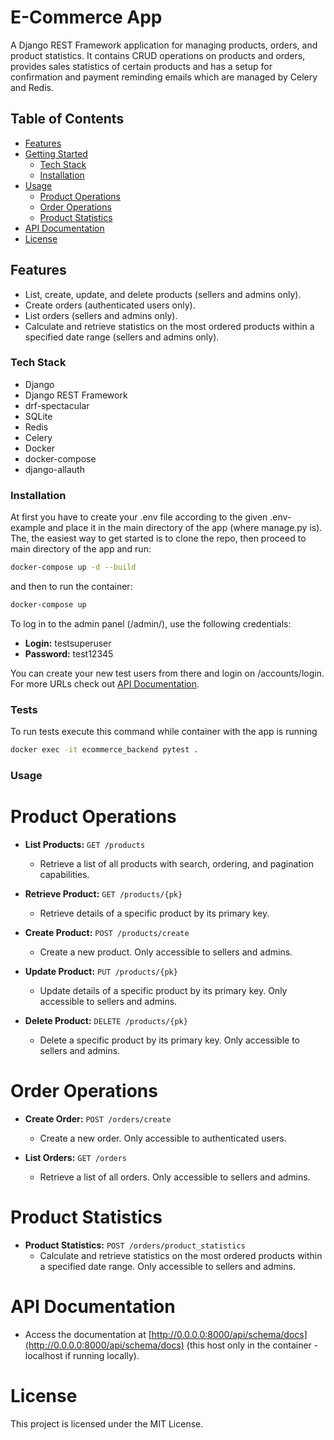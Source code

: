 # E-Commerce App

A Django REST Framework application for managing products, orders, and product statistics. It contains CRUD operations on products and orders, provides sales statistics of certain products and has a setup for confirmation and payment reminding emails which are managed by Celery and Redis.

## Table of Contents

- [Features](#features)
- [Getting Started](#getting-started)
  - [Tech Stack](#tech-stack)
  - [Installation](#installation)
- [Usage](#usage)
  - [Product Operations](#product-operations)
  - [Order Operations](#order-operations)
  - [Product Statistics](#product-statistics)
- [API Documentation](#api-documentation)
- [License](#license)

## Features

- List, create, update, and delete products (sellers and admins only).
- Create orders (authenticated users only).
- List orders (sellers and admins only).
- Calculate and retrieve statistics on the most ordered products within a specified date range (sellers and admins only).

### Tech Stack

- Django
- Django REST Framework
- drf-spectacular
- SQLite
- Redis
- Celery
- Docker
- docker-compose
- django-allauth

### Installation
At first you have to create your .env file according to the given .env-example and place it in the main directory of the app (where manage.py is).
The, the easiest way to get started is to clone the repo, then proceed to main directory of the app and run:
```bash
docker-compose up -d --build
```
and then to run the container:
```bash
docker-compose up
```

To log in to the admin panel (/admin/), use the following credentials:

- **Login:** testsuperuser
- **Password:** test12345

You can create your new test users from there and login on /accounts/login. For more URLs check out [API Documentation](#api-documentation).

### Tests
To run tests execute this command while container with the app is running
```bash
docker exec -it ecommerce_backend pytest .
```

### Usage
# Product Operations

- **List Products:** `GET /products`
  - Retrieve a list of all products with search, ordering, and pagination capabilities.

- **Retrieve Product:** `GET /products/{pk}`
  - Retrieve details of a specific product by its primary key.

- **Create Product:** `POST /products/create`
  - Create a new product. Only accessible to sellers and admins.

- **Update Product:** `PUT /products/{pk}`
  - Update details of a specific product by its primary key. Only accessible to sellers and admins.

- **Delete Product:** `DELETE /products/{pk}`
  - Delete a specific product by its primary key. Only accessible to sellers and admins.

# Order Operations

- **Create Order:** `POST /orders/create`
  - Create a new order. Only accessible to authenticated users.

- **List Orders:** `GET /orders`
  - Retrieve a list of all orders. Only accessible to sellers and admins.

# Product Statistics

- **Product Statistics:** `POST /orders/product_statistics`
  - Calculate and retrieve statistics on the most ordered products within a specified date range. Only accessible to sellers and admins.

# API Documentation

- Access the documentation at [http://0.0.0.0:8000/api/schema/docs](http://0.0.0.0:8000/api/schema/docs) (this host only in the container - localhost if running locally).

# License

This project is licensed under the MIT License.

